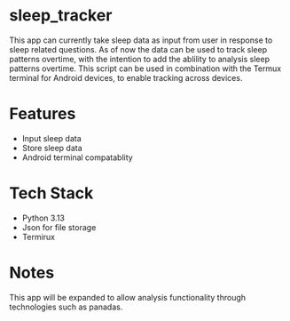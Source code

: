 # sleep_tracker
This app can currently take sleep data as input from user in response to sleep related questions. As of now the data can be used to track sleep patterns overtime, with the intention to add the ablility to analysis sleep patterns overtime. This script can be used in combination with the Termux terminal for Android devices, to enable tracking across devices.

# Features 
- Input sleep data 
- Store sleep data 
- Android terminal compatablity

# Tech Stack 
- Python 3.13
- Json for file storage 
- Termirux

# Notes 
This app will be expanded to allow analysis functionality through technologies such as panadas. 
